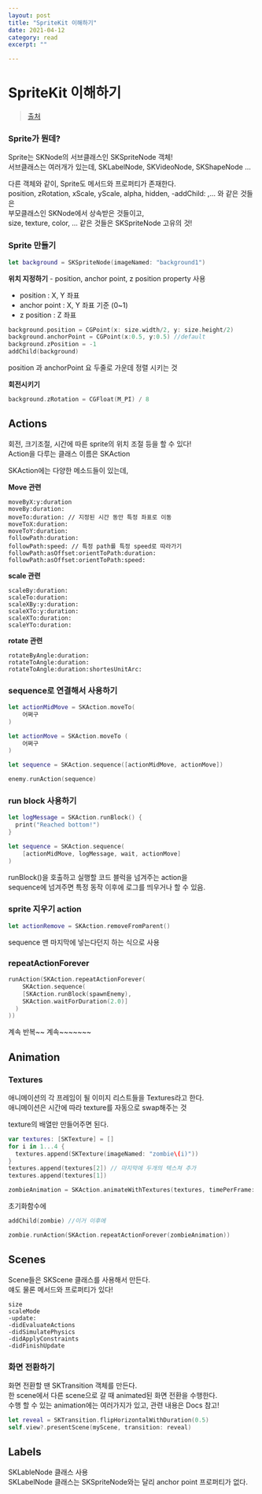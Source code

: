 ```yaml
---
layout: post
title: "SpriteKit 이해하기" 
date: 2021-04-12
category: read 
excerpt: ""

---
```


# SpriteKit 이해하기

> [출처](https://www.youtube.com/watch?v=JaehPv89x3U&list=PL23Revp-82LIKiBNSJaF311ixNvSzk8LC&index=2)

### Sprite가 뭔데?

Sprite는 SKNode의 서브클래스인 SKSpriteNode 객체!  
서브클래스는 여러개가 있는데, SKLabelNode, SKVideoNode, SKShapeNode ...

다른 객체와 같이, Sprite도 메서드와 프로퍼티가 존재한다.  
position, zRotation, xScale, yScale, alpha, hidden, -addChild: ,...  와 같은 것들은  
부모클래스인 SKNode에서 상속받은 것들이고,  
size, texture, color, ... 같은 것들은 SKSpriteNode 고유의 것!

### Sprite 만들기

```swift
let background = SKSpriteNode(imageNamed: "background1")
```

**위치 지정하기** - position, anchor point, z position property 사용

* position : X, Y 좌표
* anchor point : X, Y 좌표 기준 (0~1)
* z position : Z 좌표

```swift
background.position = CGPoint(x: size.width/2, y: size.height/2)
background.anchorPoint = CGPoint(x:0.5, y:0.5) //default
background.zPosition = -1
addChild(background)
```

position 과 anchorPoint 요 두줄로 가운데 정렬 시키는 것

**회전시키기**

```swift
background.zRotation = CGFloat(M_PI) / 8
```

## Actions

회전, 크기조절, 시간에 따른 sprite의 위치 조절 등을 할 수 있다!  
Action을 다루는 클래스 이름은 SKAction

SKAction에는 다양한 메소드들이 있는데, 

**Move 관련**

```
moveByX:y:duration
moveBy:duration:
moveTo:duration: // 지정된 시간 동안 특정 좌표로 이동
moveToX:duration:
moveToY:duration:
followPath:duration:
followPath:speed: // 특정 path를 특정 speed로 따라가기
followPath:asOffset:orientToPath:duration:
followPath:asOffset:orientToPath:speed:
```

**scale 관련**

```
scaleBy:duration:
scaleTo:duration:
scaleXBy:y:duration:
scaleXTo:y:duration:
scaleXTo:duration:
scaleYTo:duration:
```

**rotate 관련**

```
rotateByAngle:duration:
rotateToAngle:duration:
rotateToAngle:duration:shortesUnitArc:
```

### sequence로 연결해서 사용하기

```swift
let actionMidMove = SKAction.moveTo(
	어쩌구
)

let actionMove = SKAction.moveTo (
	어쩌구	
)

let sequence = SKAction.sequence([actionMidMove, actionMove])

enemy.runAction(sequence)
```

### run block 사용하기

```swift
let logMessage = SKAction.runBlock() {
  print("Reached bottom!")
}

let sequence = SKAction.sequence(
	[actionMidMove, logMessage, wait, actionMove]
)
```

runBlock()을 호출하고 실행할 코드 블럭을 넘겨주는 action을  
sequence에 넘겨주면 특정 동작 이후에 로그를 띄우거나 할 수 있음.

### sprite 지우기 action

```swift
let actionRemove = SKAction.removeFromParent()
```

sequence 맨 마지막에 넣는다던지 하는 식으로 사용

### repeatActionForever

```swift
runAction(SKAction.repeatActionForever(
	SKAction.sequence(
    [SKAction.runBlock(spawnEnemy), 
    SKAction.waitForDuration(2.0)]
  )
))
```

계속 반복~~ 계속~~~~~~~



## Animation

### Textures

애니메이션의 각 프레임이 될 이미지 리스트들을 Textures라고 한다.  
애니메이션은 시간에 따라 texture를 자동으로 swap해주는 것

texture의 배열만 만들어주면 된다.

```swift
var textures: [SKTexture] = []
for i in 1...4 {
  textures.append(SKTexture(imageNamed: "zombie\(i)"))
}
textures.append(textures[2]) // 마지막에 두개의 텍스쳐 추가
textures.append(textures[1])

zombieAnimation = SKAction.animateWithTextures(textures, timePerFrame: 0.1)
```

초기화함수에

```swift
addChild(zombie) //이거 이후에

zombie.runAction(SKAction.repeatActionForever(zombieAnimation))
```

## Scenes

Scene들은 SKScene 클래스를 사용해서 만든다.  
얘도 물론 메서드와 프로퍼티가 있다!

```
size
scaleMode
-update:
-didEvaluateActions
-didSimulatePhysics
-didApplyConstraints
-didFinishUpdate
```

### 화면 전환하기

화면 전환할 땐 SKTransition 객체를 만든다.  
한 scene에서 다른 scene으로 갈 때 animated된 화면 전환을 수행한다.  
수행 할 수 있는 animation에는 여러가지가 있고, 관련 내용은 Docs 참고!

```swift
let reveal = SKTransition.flipHorizontalWithDuration(0.5)
self.view?.presentScene(myScene, transition: reveal)
```

   

## Labels

SKLableNode 클래스 사용  
SKLabelNode 클래스는 SKSpriteNode와는 달리 anchor point 프로퍼티가 없다.















